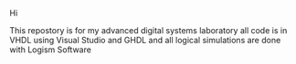 Hi 

This repostory is for my advanced digital systems laboratory all code is in VHDL using Visual Studio and GHDL and all logical simulations are done with Logism Software